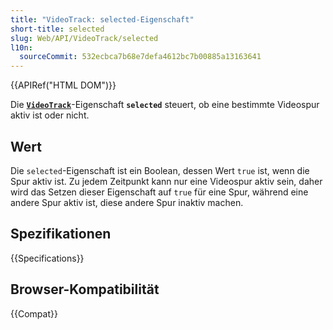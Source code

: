 ```yaml
---
title: "VideoTrack: selected-Eigenschaft"
short-title: selected
slug: Web/API/VideoTrack/selected
l10n:
  sourceCommit: 532ecbca7b68e7defa4612bc7b00885a13163641
---
```


{{APIRef("HTML DOM")}}

Die **[`VideoTrack`](/de/docs/Web/API/VideoTrack)**-Eigenschaft
**`selected`** steuert, ob eine bestimmte Videospur aktiv ist oder nicht.

## Wert

Die `selected`-Eigenschaft ist ein Boolean, dessen Wert `true` ist, wenn die
Spur aktiv ist. Zu jedem Zeitpunkt kann nur eine Videospur aktiv sein, daher wird das
Setzen dieser Eigenschaft auf `true` für eine Spur, während eine andere Spur aktiv ist,
diese andere Spur inaktiv machen.

## Spezifikationen

{{Specifications}}

## Browser-Kompatibilität

{{Compat}}
